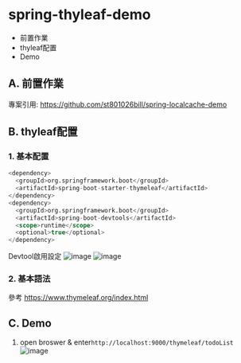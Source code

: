 # spring-thyleaf-demo
* 前置作業
* thyleaf配置
* Demo

**A. 前置作業**  
---
專案引用: https://github.com/st801026bill/spring-localcache-demo

**B. thyleaf配置**  
---
### 1. 基本配置
```sql
<dependency>
  <groupId>org.springframework.boot</groupId>
  <artifactId>spring-boot-starter-thymeleaf</artifactId>
</dependency>
<dependency>
  <groupId>org.springframework.boot</groupId>
  <artifactId>spring-boot-devtools</artifactId>
  <scope>runtime</scope>
  <optional>true</optional>
</dependency>
```
Devtool啟用設定
![image](https://github.com/st801026bill/spring-thymeleaf-demo/blob/master/image/devtool1.png)
![image](https://github.com/st801026bill/spring-thymeleaf-demo/blob/master/image/devtool2.png)

### 2. 基本語法
參考 https://www.thymeleaf.org/index.html

**C. Demo**  
---  
1. open broswer & enter`http://localhost:9000/thymeleaf/todoList`
![image](https://github.com/st801026bill/spring-thymeleaf-demo/blob/master/image/thymeleaf.png)
